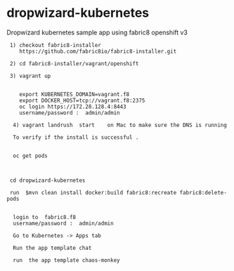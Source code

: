 # dropwizard-kubernetes
Dropwizard kubernetes sample app using fabric8  openshift v3
 
 
     1) checkout fabric8-installer 
        https://github.com/fabric8io/fabric8-installer.git
        
     2) cd fabric8-installer/vagrant/openshift
     
     3) vagrant up
     
         
        export KUBERNETES_DOMAIN=vagrant.f8
        export DOCKER_HOST=tcp://vagrant.f8:2375
        oc login https://172.28.128.4:8443
        username/password :  admin/admin
       
      4) vagrant landrush  start    on Mac to make sure the DNS is running   
        
      To verify if the install is successful . 
      
        
      oc get pods
      
      
      
     cd dropwizard-kubernetes  
      
     run  $mvn clean install docker:build fabric8:recreate fabric8:delete-pods
     
     
      login to  fabric8.f8
      username/password :  admin/admin
      
      Go to Kubernetes -> Apps tab 
      
      Run the app template chat
      
      run  the app template chaos-monkey